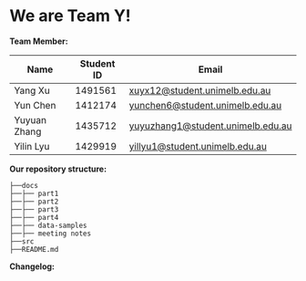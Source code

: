 # We are Team Y!

**Team Member:**


| Name         | Student ID | Email                          |
|--------------|------------|-------------------------------|
| Yang Xu      | 1491561    | xuyx12@student.unimelb.edu.au |
| Yun Chen     | 1412174    | yunchen6@student.unimelb.edu.au |
| Yuyuan Zhang | 1435712    | yuyuzhang1@student.unimelb.edu.au |
| Yilin Lyu    | 1429919    | yillyu1@student.unimelb.edu.au |

**Our repository structure:**

```
├──docs
├──├── part1
├──├── part2
├──├── part3
├──├── part4
├──├── data-samples
├──├── meeting notes
├──src
├──README.md
```
**Changelog:**
